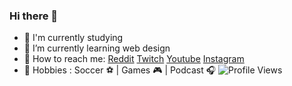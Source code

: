### Hi there 👋

<!--
**scjoaoantonio/scjoaoantonio** is a ✨ _special_ ✨ repository because its `README.md` (this file) appears on your GitHub profile.-->

- 🔰 I'm currently studying
- 🔰 I’m currently learning web design
- 🔰 How to reach me:
  [Reddit](https://www.reddit.com/user/scjoaoantonio)
  [Twitch](https://www.twitch.tv/scjoaoantonio)
  [Youtube](https://www.youtube.com/user/NotsuruMine)
  [Instagram](https://www.instagram.com/scjoaoantonio/)
- 🔰 Hobbies : Soccer ⚽ | Games 🎮 | Podcast 🎧
![Profile Views](https://komarev.com/ghpvc/?username=scjoaoantonio)
